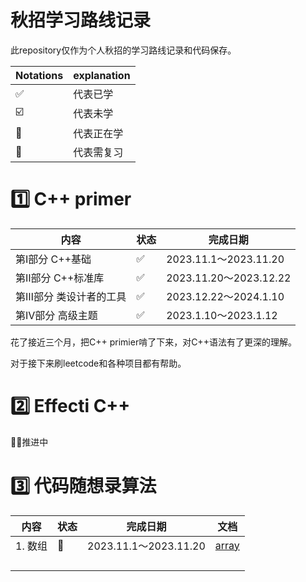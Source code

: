 # 秋招学习路线记录

此repository仅作为个人秋招的学习路线记录和代码保存。

| Notations | explanation |
| --- | --- |
| ✅ | 代表已学 |
| ☑️ | 代表未学 |
| 📌 | 代表正在学 |
| 🔄 | 代表需复习 |

# 1️⃣ **C++ primer**

| 内容 | 状态 | 完成日期 |
| --- | --- | --- |
| 第Ⅰ部分 C++基础 | ✅ | 2023.11.1～2023.11.20 |
| 第Ⅱ部分 C++标准库 | ✅ | 2023.11.20～2023.12.22 |
| 第Ⅲ部分 类设计者的工具 | ✅ | 2023.12.22～2024.1.10 |
| 第Ⅳ部分 高级主题 | ✅ | 2023.1.10～2023.1.12 |

花了接近三个月，把C++ primier啃了下来，对C++语法有了更深的理解。

对于接下来刷leetcode和各种项目都有帮助。

# **2️⃣ Effecti C++**

📌📌推进中

# **3️⃣ 代码随想录算法**
| 内容 | 状态 | 完成日期 | 文档 |
| --- | --- | --- | --- |
| 1. 数组 | 📌 | 2023.11.1～2023.11.20 | [array](fight_for_work/leetcode/Array/README.md) |
|  |  |  |  |
|  |  |  |  |
|  |  |  |  |
|  |  |  |  |